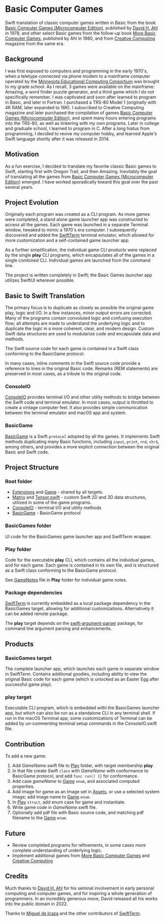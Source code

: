 #  Basic Computer Games

Swift translation of classic computer games written in Basic from the book [Basic Computer Games (Microcomputer Edition)](https://www.atariarchives.org/basicgames/), published by [David H. Ahl](https://www.swapmeetdave.com/Ahl/DHAbio.htm) in 1978, and other select Basic games from the follow-up book [More Basic Computer Games](https://archive.org/details/More_BASIC_Computer_Games), published by Ahl in 1980, and from [Creative Computing](https://archive.org/details/creativecomputing) magazine from the same era.

## Background

I was first exposed to computers and programming in the early 1970's, when a teletype connected via phone modem to a mainframe computer operated by the [Minnesota Educational Computing Consortium](https://en.wikipedia.org/wiki/MECC) was brought to my grade school. As I recall, 3 games were available on the mainframe: Amazing, a word finder puzzle generator, and a third game which I do not specifically remember. I was captivated and soon after learned to program in Basic, and later in Fortran. I purchased a TRS-80 Model 1 (originally with 4K RAM, later expanded to 16K). I subscribed to Creative Computing magazine and later purchased the compilation of games [Basic Computer Games (Microcomputer Edition)](https://www.atariarchives.org/basicgames/), and spent many hours entering programs into the TRS-80, as well as tinkering with my own programs. Later in college and graduate school, I learned to program in C. After a long hiatus from programming, I decided to revive my computer hobby, and learned Apple's Swift language shortly after it was released in 2014.

## Motivation

As a fun exercise, I decided to translate my favorite classic Basic games to Swift, starting first with Oregon Trail, and then Amazing. Inevitably the goal of translating all the games from [Basic Computer Games (Microcomputer Edition)](https://www.atariarchives.org/basicgames/) emerged. I have worked sporadically toward this goal over the past several years.

## Project Evolution

Originally each program was created as a CLI program. As more games were completed, a stand alone game launcher app was constructed to access all the games. Each game was launched in a separate Terminal window, tweaked to mimic a 1970's era computer. I subsequently discovered and added the [SwiftTerm](https://github.com/migueldeicaza/SwiftTerm.git) terminal emulator, which allowed for more customization and a self-contained game launcher app. 

As a further simplification, the individual game CLI products were replaced by the single **play** CLI programs, which encapsulates all of the games in a single combined CLI. Individual games are launched from the command line.

The project is written completely in Swift; the Basic Games launcher app utilizes SwiftUI wherever possible.

## Basic to Swift Translation

The primary focus is to duplicate as closely as possible the original game play, logic and I/O. In a few instances, minor output errors are corrected. Many of the programs contain convoluted logic and confusing execution flow; all attempts are made to understand the underlying logic and to duplicate the logic in a more coherent, clear, and modern design. Custom Swift data structures are used to modularize code and encapsulate data and methods.

The Swift source code for each game is contained in a Swift class conforming to the BasicGame protocol.

In many cases, inline comments in the Swift source code provide a reference to lines in the original Basic code. Remarks (REM statements) are preserved in most cases, as a tribute to the original code.
 
### ConsoleIO

[ConsoleIO](ConsoleIO.swift) provides terminal I/O and other utility methods to bridge between the Swift code and terminal emulator. In most cases, output is throttled to create a vintage computer feel. It also provides simple communication between the terminal emulator and macOS app and system.

### BasicGame

[BasicGame](BasicGame.swift) is a Swift `protocol` adopted by all the games. It implements Swift methods duplicating many Basic functions, including `input`, `print`, `rnd`, `chr$`, among others, and provides a more explicit connection between the original Basic and Swift code.

## Project Structure

### Root folder

- [Extensions](Extensions.swift) and [Game](Game.swift) - shared by all targets.
- [Matrix](Matrix.swift) and [Tensor.swift](Tensor) - custom Swift 2D and 3D data structures, utilized in some of the game programs.
- [ConsoleIO](ConsoleIO.swift) - terminal I/O and utility methods
- [BasicGame](BasicGame.swift) - BasicGame protocol

### BasicGames folder 

UI code for the BasicGames game launcher app and SwiftTerm wrapper.

### Play folder

Code for the executable **play** CLI, which contains all the individual games, and for each game. Each game is contained in its own file, and is structured as a Swift class conforming to the BasicGame protocol.

See [GameNotes](Play/GameNotes.md) file in **Play** folder for individual game notes.

### Package dependencies

[SwiftTerm](https://github.com/migueldeicaza/SwiftTerm.git) is currently embedded as a local package dependency in the BasicGames target, allowing for additional customizations. Alternatively it can be added remote package.

The **play** target depends on the [swift-argument-parser](https://github.com/apple/swift-argument-parser) package, for command line argument parsing and enhancements.

## Products

### BasicGames target

The complete launcher app, which launches each game in separate window in SwiftTerm. Contains additional goodies, including ability to view the original Basic code for each game (which is unlocked as an Easter Egg after successful game play).

### play target

Executable CLI program, which is embedded withi the BasicGames launcher app, but which can also be run as a standalone CLI in any terminal shell. If run in the macOS Terminal app, some customizations of Terminal can be added by un-commenting terminal setup commands in the ConsoleIO.swift file.

## Contribution

To add a new game:

1. Add *GameName*.swift file to [Play](Play) folder, with target membership **play**.
2. In that file create Swift `class` with *GameName* with conformance to BasicGame protocol, and add `func run() {}` for conformance.
2. Add case *gameName* to [Game](Game) `enum`, and associated computed properties.
3. Add image for game as an Image set in [Assets](Assets), or use a selected system image; add image name to [Game](Game) `enum`.
4. In [Play](Play/PlayCommand) `struct`, add enum case for game and instantiate.
5. Write game code in *GameName*.swift file.
6. Optionally add pdf file with Basic source code, and matching pdf filename to the [Game](Game) `enum`.

## Future

- Review completed programs for refinements, in some cases more complete understanding of underlying logic.
- Implement additional games from [More Basic Computer Games](https://archive.org/details/More_BASIC_Computer_Games) and [Creative Computing](https://archive.org/details/creativecomputing)

## Credits

Much thanks to [David H. Ahl](https://www.swapmeetdave.com/Ahl/DHAbio.htm) for his seminal involvement in early personal computing and computer games, and for inspiring a whole generation of programmers. In an incredibly generous move, David released all his works into the public domain in 2022.

Thanks to [Miguel de Icaza](https://github.com/migueldeicaza) and the other contributors of [SwiftTerm](https://github.com/migueldeicaza/SwiftTerm.git).
